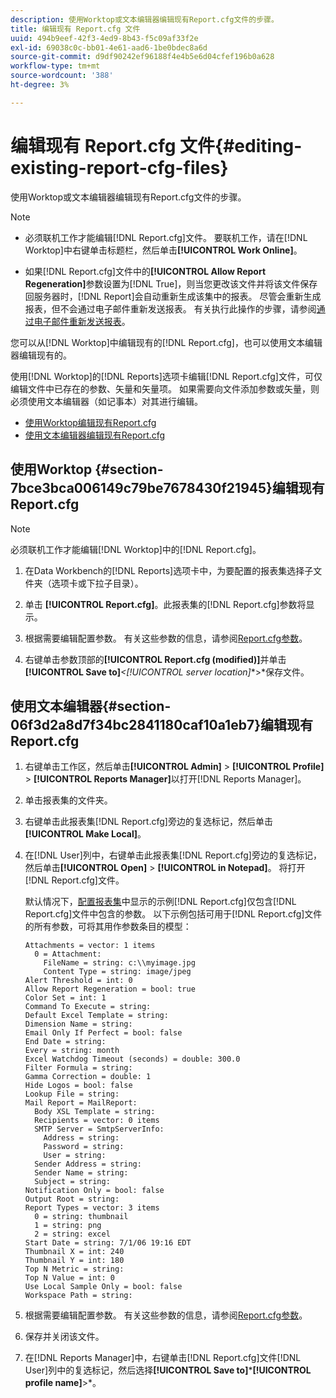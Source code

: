 ```yaml
---
description: 使用Worktop或文本编辑器编辑现有Report.cfg文件的步骤。
title: 编辑现有 Report.cfg 文件
uuid: 494b9eef-42f3-4ed9-8b43-f5c09af33f2e
exl-id: 69038c0c-bb01-4e61-aad6-1be0bdec8a6d
source-git-commit: d9df90242ef96188f4e4b5e6d04cfef196b0a628
workflow-type: tm+mt
source-wordcount: '388'
ht-degree: 3%

---
```


# 编辑现有 Report.cfg 文件{#editing-existing-report-cfg-files}

使用Worktop或文本编辑器编辑现有Report.cfg文件的步骤。

>[!NOTE]
>
>* 必须联机工作才能编辑[!DNL Report.cfg]文件。 要联机工作，请在[!DNL Worktop]中右键单击标题栏，然后单击&#x200B;**[!UICONTROL Work Online]**。
   >
   >
* 如果[!DNL Report.cfg]文件中的&#x200B;**[!UICONTROL Allow Report Regeneration]**&#x200B;参数设置为[!DNL True]，则当您更改该文件并将该文件保存回服务器时，[!DNL Report]会自动重新生成该集中的报表。 尽管会重新生成报表，但不会通过电子邮件重新发送报表。 有关执行此操作的步骤，请参阅[通过电子邮件重新发送报表](../../../../home/c-rpt-oview/c-work-rpt-sets/c-edit-ex-rpt-files/t-res-rpts-email.md#task-b0a21f1c925f4e5d82560581ae4cf607)。

>



您可以从[!DNL Worktop]中编辑现有的[!DNL Report.cfg]，也可以使用文本编辑器编辑现有的。

使用[!DNL Worktop]的[!DNL Reports]选项卡编辑[!DNL Report.cfg]文件，可仅编辑文件中已存在的参数、矢量和矢量项。 如果需要向文件添加参数或矢量，则必须使用文本编辑器（如记事本）对其进行编辑。

* [使用Worktop编辑现有Report.cfg](../../../../home/c-rpt-oview/c-work-rpt-sets/c-edit-ex-rpt-files/c-edit-ex-rpt-files.md#section-7bce3bca006149c79be7678430f21945)
* [使用文本编辑器编辑现有Report.cfg](../../../../home/c-rpt-oview/c-work-rpt-sets/c-edit-ex-rpt-files/c-edit-ex-rpt-files.md#section-06f3d2a8d7f34bc2841180caf10a1eb7)

## 使用Worktop {#section-7bce3bca006149c79be7678430f21945}编辑现有Report.cfg

>[!NOTE]
>
>必须联机工作才能编辑[!DNL Worktop]中的[!DNL Report.cfg]。

1. 在Data Workbench的[!DNL Reports]选项卡中，为要配置的报表集选择子文件夹（选项卡或下拉子目录）。
1. 单击 **[!UICONTROL Report.cfg]**。此报表集的[!DNL Report.cfg]参数将显示。

1. 根据需要编辑配置参数。 有关这些参数的信息，请参阅[Report.cfg参数](../../../../home/c-rpt-oview/c-rpt-param-ref/c-rpt-param.md#concept-838e59d72d3f4cb29ee15f5c7eb0ceff)。
1. 右键单击参数顶部的&#x200B;**[!UICONTROL Report.cfg (modified)]**&#x200B;并单击&#x200B;**[!UICONTROL Save to]***&lt;**[!UICONTROL server location]**>*保存文件。

## 使用文本编辑器{#section-06f3d2a8d7f34bc2841180caf10a1eb7}编辑现有Report.cfg

1. 右键单击工作区，然后单击&#x200B;**[!UICONTROL Admin]** > **[!UICONTROL Profile]** > **[!UICONTROL Reports Manager]**&#x200B;以打开[!DNL Reports Manager]。

1. 单击报表集的文件夹。
1. 右键单击此报表集[!DNL Report.cfg]旁边的复选标记，然后单击&#x200B;**[!UICONTROL Make Local]**。

1. 在[!DNL User]列中，右键单击此报表集[!DNL Report.cfg]旁边的复选标记，然后单击&#x200B;**[!UICONTROL Open]** > **[!UICONTROL in Notepad]**。 将打开[!DNL Report.cfg]文件。

   默认情况下，[配置报表集](../../../../home/c-rpt-oview/c-work-rpt-sets/t-create-rpt-set/t-config-rpt-set/t-config-rpt-set.md#task-cfb2fd0c28bc48c2acdd582fe0d670d0)中显示的示例[!DNL Report.cfg]仅包含[!DNL Report.cfg]文件中包含的参数。 以下示例包括可用于[!DNL Report.cfg]文件的所有参数，可将其用作参数条目的模型：

   ```
   Attachments = vector: 1 items
     0 = Attachment:
       FileName = string: c:\\myimage.jpg
       Content Type = string: image/jpeg
   Alert Threshold = int: 0
   Allow Report Regeneration = bool: true
   Color Set = int: 1
   Command To Execute = string: 
   Default Excel Template = string: 
   Dimension Name = string: 
   Email Only If Perfect = bool: false
   End Date = string: 
   Every = string: month
   Excel Watchdog Timeout (seconds) = double: 300.0
   Filter Formula = string: 
   Gamma Correction = double: 1
   Hide Logos = bool: false
   Lookup File = string: 
   Mail Report = MailReport: 
     Body XSL Template = string: 
     Recipients = vector: 0 items
     SMTP Server = SmtpServerInfo: 
       Address = string: 
       Password = string: 
       User = string: 
     Sender Address = string: 
     Sender Name = string: 
     Subject = string: 
   Notification Only = bool: false
   Output Root = string: 
   Report Types = vector: 3 items
     0 = string: thumbnail
     1 = string: png
     2 = string: excel
   Start Date = string: 7/1/06 19:16 EDT
   Thumbnail X = int: 240
   Thumbnail Y = int: 180
   Top N Metric = string: 
   Top N Value = int: 0
   Use Local Sample Only = bool: false
   Workspace Path = string: 
   ```

1. 根据需要编辑配置参数。 有关这些参数的信息，请参阅[Report.cfg参数](../../../../home/c-rpt-oview/c-rpt-param-ref/c-rpt-param.md#concept-838e59d72d3f4cb29ee15f5c7eb0ceff)。
1. 保存并关闭该文件。
1. 在[!DNL Reports Manager]中，右键单击[!DNL Report.cfg]文件[!DNL User]列中的复选标记，然后选择&#x200B;**[!UICONTROL Save to]*****[!UICONTROL profile name]**>*。
